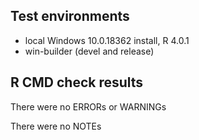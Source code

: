 ## Test environments  
* local Windows 10.0.18362 install, R 4.0.1
* win-builder (devel and release)

## R CMD check results  
There were no ERRORs or WARNINGs

There were no NOTEs  
